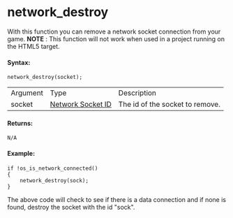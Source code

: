 # network_destroy

With this function you can remove a network socket connection from your
game. **NOTE** : This function will not work when used in a project
running on the HTML5 target.

#### Syntax:

``` gml
network_destroy(socket);
```

|          |                                                                                                          |                                 |
|----------|----------------------------------------------------------------------------------------------------------|---------------------------------|
| Argument | Type                                                                                                     | Description                     |
| socket   |  [Network Socket ID](../../../../GameMaker_Language/GML_Reference/Networking/network_create_socket)  | The id of the socket to remove. |

#### Returns:

``` gml
N/A
```

#### Example:

``` gml
if !os_is_network_connected()
{
    network_destroy(sock);
}
```

The above code will check to see if there is a data connection and if
none is found, destroy the socket with the id "sock".
